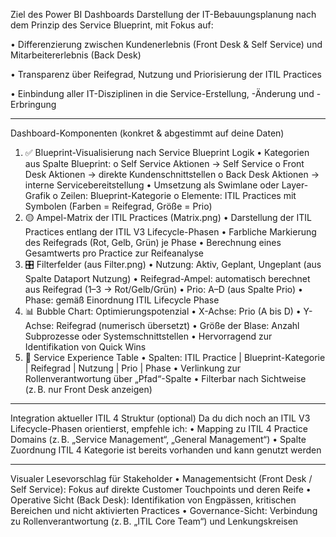 Ziel des Power BI Dashboards
Darstellung der IT-Bebauungsplanung nach dem Prinzip des Service Blueprint, mit Fokus auf:

•	Differenzierung zwischen Kundenerlebnis (Front Desk & Self Service) und Mitarbeitererlebnis (Back Desk)

•	Transparenz über Reifegrad, Nutzung und Priorisierung der ITIL Practices

•	Einbindung aller IT-Disziplinen in die Service-Erstellung, -Änderung und -Erbringung
________________________________________
Dashboard-Komponenten (konkret & abgestimmt auf deine Daten)
1. ✅ Blueprint-Visualisierung nach Service Blueprint Logik
•	Kategorien aus Spalte Blueprint:
o	Self Service Aktionen → Self Service
o	Front Desk Aktionen → direkte Kundenschnittstellen
o	Back Desk Aktionen → interne Servicebereitstellung
•	Umsetzung als Swimlane oder Layer-Grafik
o	Zeilen: Blueprint-Kategorie
o	Elemente: ITIL Practices mit Symbolen (Farben = Reifegrad, Größe = Prio)
2. 🟡 Ampel-Matrix der ITIL Practices (Matrix.png)
•	Darstellung der ITIL Practices entlang der ITIL V3 Lifecycle-Phasen
•	Farbliche Markierung des Reifegrads (Rot, Gelb, Grün) je Phase
•	Berechnung eines Gesamtwerts pro Practice zur Reifeanalyse
3. 🎛️ Filterfelder (aus Filter.png)
•	Nutzung: Aktiv, Geplant, Ungeplant (aus Spalte Dataport Nutzung)
•	Reifegrad-Ampel: automatisch berechnet aus Reifegrad (1–3 → Rot/Gelb/Grün)
•	Prio: A–D (aus Spalte Prio)
•	Phase: gemäß Einordnung ITIL Lifecycle Phase
4. 📊 Bubble Chart: Optimierungspotenzial
•	X-Achse: Prio (A bis D)
•	Y-Achse: Reifegrad (numerisch übersetzt)
•	Größe der Blase: Anzahl Subprozesse oder Systemschnittstellen
•	Hervorragend zur Identifikation von Quick Wins
5. 📄 Service Experience Table
•	Spalten: ITIL Practice | Blueprint-Kategorie | Reifegrad | Nutzung | Prio | Phase
•	Verlinkung zur Rollenverantwortung über „Pfad“-Spalte
•	Filterbar nach Sichtweise (z. B. nur Front Desk anzeigen)
________________________________________
Integration aktueller ITIL 4 Struktur (optional)
Da du dich noch an ITIL V3 Lifecycle-Phasen orientierst, empfehle ich:
•	Mapping zu ITIL 4 Practice Domains (z. B. „Service Management“, „General Management“)
•	Spalte Zuordnung ITIL 4 Kategorie ist bereits vorhanden und kann genutzt werden
________________________________________
Visualer Lesevorschlag für Stakeholder
•	Managementsicht (Front Desk / Self Service): Fokus auf direkte Customer Touchpoints und deren Reife
•	Operative Sicht (Back Desk): Identifikation von Engpässen, kritischen Bereichen und nicht aktivierten Practices
•	Governance-Sicht: Verbindung zu Rollenverantwortung (z. B. „ITIL Core Team“) und Lenkungskreisen
